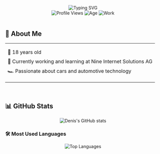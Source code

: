 <div align="center">
  <img src="https://readme-typing-svg.herokuapp.com?font=Inter&weight=600&size=40&pause=1000&color=6366F1&center=true&vCenter=true&width=600&height=100&lines=Hi+there+👋;I'm+Denis" alt="Typing SVG" />
</div>
<div align="center">
  <img src="https://komarev.com/ghpvc/?username=BusyDenis&style=for-the-badge&color=6366F1" alt="Profile Views" />
  <img src="https://img.shields.io/badge/Age-18-6366F1?style=for-the-badge&logo=calendar" alt="Age" />
  <img src="https://img.shields.io/badge/Working-Nine%20Internet%20Solutions%20AG-6366F1?style=for-the-badge&logo=office" alt="Work" />
</div>

<br>

## 🚀 About Me
<div align="center">
  <table>
    <tr>
      <td>
        <ul style="list-style-type: none; padding: 0;">
          <li style="margin: 10px 0;">🎂 18 years old</li>
          <li style="margin: 10px 0;">💼 Currently working and learning at Nine Internet Solutions AG</li>
          <li style="margin: 10px 0;">🏎️ Passionate about cars and automotive technology</li>
        </ul>
      </td>
    </tr>
  </table>
</div>

<br>

## 📊 GitHub Stats
<div align="center">
  <img src="https://github-readme-stats.vercel.app/api?username=BusyDenis&show_icons=true&theme=tokyonight&hide_border=true&include_all_commits=true&count_private=true" alt="Denis's GitHub stats" />
</div>

### 🛠️ Most Used Languages
<div align="center">
  <img src="https://github-readme-stats.vercel.app/api/top-langs/?username=BusyDenis&layout=compact&theme=tokyonight&hide_border=true" alt="Top Languages" />
</div>

